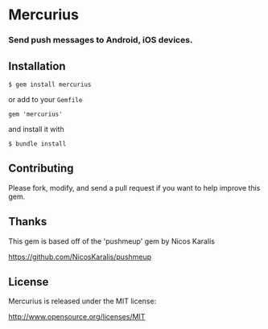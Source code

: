 # Mercurius

### Send push messages to Android, iOS devices.

## Installation

    $ gem install mercurius

or add to your ``Gemfile``

    gem 'mercurius'

and install it with

    $ bundle install

## Contributing

Please fork, modify, and send a pull request if you want to help improve this gem.

## Thanks

This gem is based off of the 'pushmeup' gem by Nicos Karalis

https://github.com/NicosKaralis/pushmeup

## License

Mercurius is released under the MIT license:

http://www.opensource.org/licenses/MIT
